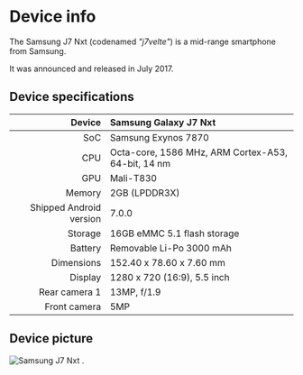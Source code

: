 # Device info
The Samsung J7 Nxt (codenamed _"j7velte"_) is a mid-range smartphone from Samsung.

It was announced and released in July 2017.

## Device specifications

| Device       | Samsung Galaxy J7 Nxt                             |
| -----------: | :----------------------------------------------    |
| SoC          | Samsung Exynos 7870                                |
| CPU          | Octa-core, 1586 MHz, ARM Cortex-A53, 64-bit, 14 nm |
| GPU          | Mali-T830                                          |
| Memory       | 2GB (LPDDR3X)                                      |
| Shipped Android version | 7.0.0                                   |
| Storage      | 16GB eMMC 5.1 flash storage                        |
| Battery      | Removable Li-Po 3000 mAh                           |
| Dimensions   | 152.40 x 78.60 x 7.60 mm                           |
| Display      | 1280 x 720 (16:9), 5.5  inch                       |
| Rear camera 1 | 13MP, f/1.9                                       |
| Front camera  | 5MP                                               |

## Device picture

![Samsung J7 Nxt](https://i.imgur.com/HBYFBI8.jpg)
.
